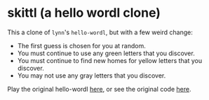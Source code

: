 # skittl (a hello wordl clone)

This a clone of `lynn`'s `hello-wordl`, but with a few weird change:

* The first guess is chosen for you at random.
* You must continue to use any green letters that you discover.
* You must continue to find new homes for yellow letters that you discover.
* You may not use any gray letters that you discover.


Play the original hello-wordl [here](http://foldr.moe/hello-wordl/), or see the original code [here](https://github.com/lynn/hello-wordl/).
